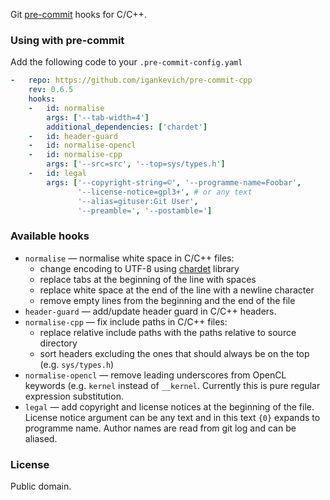 Git [pre-commit](https://github.com/pre-commit/pre-commit) hooks for C/C++.

### Using with pre-commit

Add the following code to your `.pre-commit-config.yaml`

```yaml
-   repo: https://github.com/igankevich/pre-commit-cpp
    rev: 0.6.5
    hooks:
    -   id: normalise
        args: ['--tab-width=4']
        additional_dependencies: ['chardet']
    -   id: header-guard
    -   id: normalise-opencl
    -   id: normalise-cpp
        args: ['--src=src', '--top=sys/types.h']
    -   id: legal
        args: ['--copyright-string=©', '--programme-name=Foobar',
               '--license-notice=gpl3+', # or any text
               '--alias=gituser:Git User',
               '--preamble=', '--postamble=']
```


### Available hooks

- `normalise` — normalise white space in C/C++ files:
  - change encoding to UTF-8 using [chardet](https://pypi.org/project/chardet/) library
  - replace tabs at the beginning of the line with spaces
  - replace white space at the end of the line with a newline character
  - remove empty lines from the beginning and the end of the file
- `header-guard` — add/update header guard in C/C++ headers.
- `normalise-cpp` — fix include paths in C/C++ files:
  - replace relative include paths with the paths relative to source directory
  - sort headers excluding the ones that should always be on the top (e.g. `sys/types.h`)
- `normalise-opencl` — remove leading underscores from OpenCL keywords (e.g.
  `kernel` instead of `__kernel`. Currently this is pure regular expression
  substitution.
- `legal` — add copyright and license notices at the beginning of the file. License notice
  argument can be any text and in this text `{0}` expands to programme name. Author names
  are read from git log and can be aliased.


### License

Public domain.

